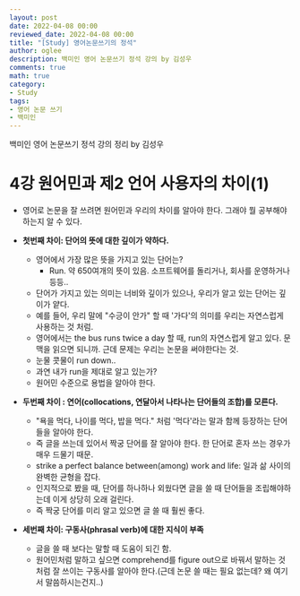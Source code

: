 ```yaml
---
layout: post
date: 2022-04-08 00:00
reviewed_date: 2022-04-08 00:00
title: "[Study] 영어논문쓰기의 정석"
author: oglee
description: 백미인 영어 논문쓰기 정석 강의 by 김성우
comments: true
math: true
category:
- Study
tags:
- 영어 논문 쓰기
- 백미인
---
```


백미인 영어 논문쓰기 정석 강의 정리 by 김성우 
 <!--more-->

# 4강 원어민과 제2 언어 사용자의 차이(1)

- 영어로 논문을 잘 쓰려면 원어민과 우리의 차이를 알아야 한다. 그래야 뭘 공부해야 하는지 알 수 있다.

- <strong>첫번째 차이: 단어의 뜻에 대한 깊이가 약하다.</strong>
  - 영어에서 가장 많은 뜻을 가지고 있는 단어는? 
    - <span class='my_highlight'>Run</span>. 약 650여개의 뜻이 있음. 소프트웨어를 돌리거나, 회사를 운영하거나 등등..
  - 단어가 가지고 있는 의미는 너비와 깊이가 있으나, 우리가 알고 있는 단어는 <span class='my_highlight'>깊이가 얕다.</span>
  - 예를 들어, 우리 말에 "수긍이 안가" 할 때 '가다'의 의미를 우리는 자연스럽게 사용하는 것 처럼.
  - 영어에서는 the bus runs twice a day 할 때, run의 자연스럽게 알고 있다. 문맥을 읽으면 되니까. 근데 문제는 우리는 논문을 <span class='my_highlight'>써야</span>한다는 것.
  - 눈물 콧물이 run down..
  - <span class='my_highlight'>과연 내가 run을 제대로 알고 있는가?</span>
  - 원어민 수준으로 용법을 알아야 한다.

- <strong>두번째 차이 : 연어(collocations, 연달아서 나타나는 단어들의 조합)를 모른다.</strong>
  - "욕을 먹다, 나이를 먹다, 밥을 먹다." 처럼 '먹다'라는 말과 함께 등장하는 단어들을 알아야 한다.
  - <span class='my_highlight'>즉 글을 쓰는데 있어서 짝궁 단어를 잘 알아야 한다.</span> 한 단어로 혼자 쓰는 경우가 매우 드물기 때문.
  - strike a perfect balance between(among) work and life: 일과 삶 사이의 완벽한 균형을 잡다.
  - 인지적으로 봤을 때, <span class='my_highlight'>단어를 하나하나 외웠다면 글을 쓸 때 단어들을 조립해야하는데 이게 상당히 오래 걸린다.</span>
  - 즉 <span class='my_highlight'>짝궁 단어를 미리 알고 있으면 글 쓸 때 훨씬 좋다.</span>

- <strong>세번째 차이: 구동사(phrasal verb)에 대한 지식이 부족</strong>
  - 글을 쓸 때 보다는 말할 때 도움이 되긴 함.
  - 원어민처럼 말하고 싶으면 comprehend를 figure out으로 바꿔서 말하는 것 처럼 잘 쓰이는 구동사를 알아야 한다.(근데 논문 쓸 때는 필요 없는데? 왜 여기서 말씀하시는건지..)